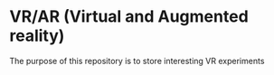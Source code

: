 # VR/AR (Virtual and Augmented reality)
The purpose of this repository is to store interesting VR experiments
